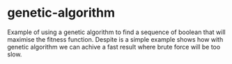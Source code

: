 # genetic-algorithm

Example of using a genetic algorithm to find a sequence of boolean that will maximise the fitness function. Despite is a simple example shows how with genetic algorithm we can achive a fast result where brute force will be too slow.